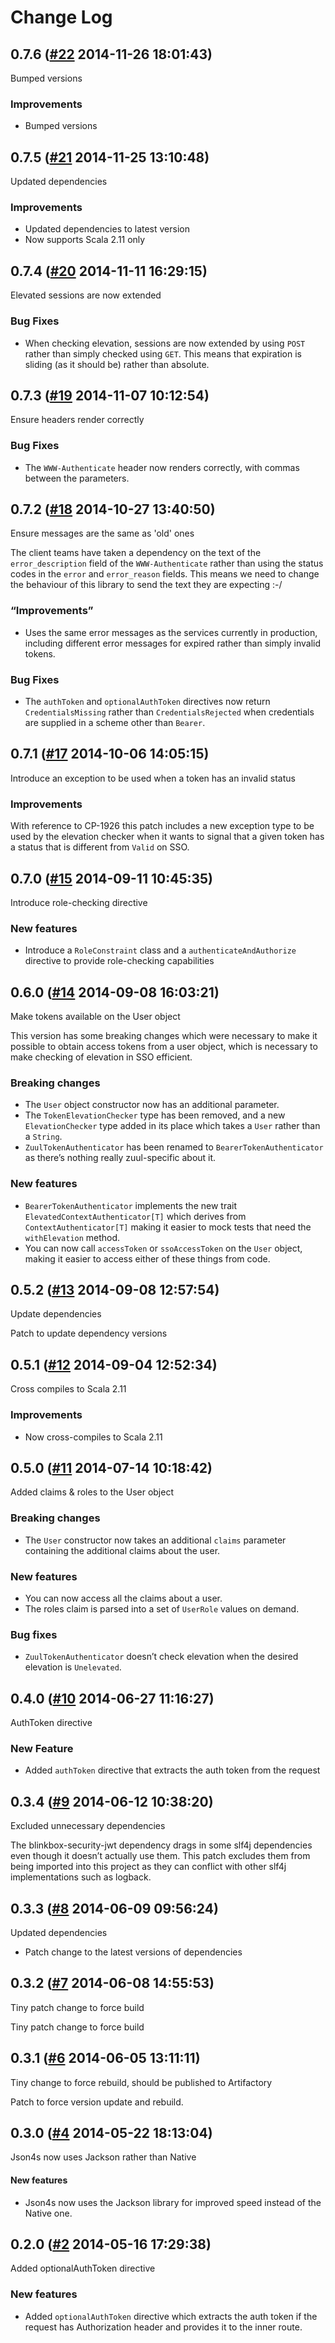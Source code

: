 # Change Log

## 0.7.6 ([#22](https://git.mobcastdev.com/Platform/common-spray-auth/pull/22) 2014-11-26 18:01:43)

Bumped versions

### Improvements

- Bumped versions

## 0.7.5 ([#21](https://git.mobcastdev.com/Platform/common-spray-auth/pull/21) 2014-11-25 13:10:48)

Updated dependencies

### Improvements

- Updated dependencies to latest version
- Now supports Scala 2.11 only

## 0.7.4 ([#20](https://git.mobcastdev.com/Platform/common-spray-auth/pull/20) 2014-11-11 16:29:15)

Elevated sessions are now extended

### Bug Fixes

* When checking elevation, sessions are now extended by using `POST`
rather than simply checked using `GET`. This means that expiration is
sliding (as it should be) rather than absolute.

## 0.7.3 ([#19](https://git.mobcastdev.com/Platform/common-spray-auth/pull/19) 2014-11-07 10:12:54)

Ensure headers render correctly

### Bug Fixes

- The `WWW-Authenticate` header now renders correctly, with commas
between the parameters.

## 0.7.2 ([#18](https://git.mobcastdev.com/Platform/common-spray-auth/pull/18) 2014-10-27 13:40:50)

Ensure messages are the same as 'old' ones

The client teams have taken a dependency on the text of the `error_description` field of the `WWW-Authenticate` rather than using the status codes in the `error` and `error_reason` fields. This means we need to change the behaviour of this library to send the text they are expecting :-/

### “Improvements”

- Uses the same error messages as the services currently in production, including different error messages for expired rather than simply invalid tokens.

### Bug Fixes

- The `authToken` and `optionalAuthToken` directives now return `CredentialsMissing` rather than `CredentialsRejected` when credentials are supplied in a scheme other than `Bearer`.

## 0.7.1 ([#17](https://git.mobcastdev.com/Platform/common-spray-auth/pull/17) 2014-10-06 14:05:15)

Introduce an exception to be used when a token has an invalid status

### Improvements

With reference to CP-1926 this patch includes a new exception type to be used by the elevation checker when it wants to signal that a given token has a status that is different from `Valid` on SSO.

## 0.7.0 ([#15](https://git.mobcastdev.com/Platform/common-spray-auth/pull/15) 2014-09-11 10:45:35)

Introduce role-checking directive

### New features

* Introduce a `RoleConstraint` class and a `authenticateAndAuthorize` directive to provide role-checking capabilities

## 0.6.0 ([#14](https://git.mobcastdev.com/Platform/common-spray-auth/pull/14) 2014-09-08 16:03:21)

Make tokens available on the User object

This version has some breaking changes which were necessary to make it
possible to obtain access tokens from a user object, which is necessary
to make checking of elevation in SSO efficient.

### Breaking changes

- The `User` object constructor now has an additional parameter.
- The `TokenElevationChecker` type has been removed, and a new
`ElevationChecker` type added in its place which takes a `User` rather
than a `String`.
- `ZuulTokenAuthenticator` has been renamed to
`BearerTokenAuthenticator` as there’s nothing really zuul-specific
about it.

### New features

- `BearerTokenAuthenticator` implements the new trait `ElevatedContextAuthenticator[T]` which derives from `ContextAuthenticator[T]` making it easier to mock tests that need the `withElevation` method.
- You can now call `accessToken` or `ssoAccessToken` on the `User`
object, making it easier to access either of these things from code.

## 0.5.2 ([#13](https://git.mobcastdev.com/Platform/common-spray-auth/pull/13) 2014-09-08 12:57:54)

Update dependencies

Patch to update dependency versions

## 0.5.1 ([#12](https://git.mobcastdev.com/Platform/common-spray-auth/pull/12) 2014-09-04 12:52:34)

Cross compiles to Scala 2.11

### Improvements

* Now cross-compiles to Scala 2.11

## 0.5.0 ([#11](https://git.mobcastdev.com/Platform/common-spray-auth/pull/11) 2014-07-14 10:18:42)

Added claims & roles to the User object

### Breaking changes

- The `User` constructor now takes an additional `claims` parameter
containing the additional claims about the user.

### New features

- You can now access all the claims about a user.
- The roles claim is parsed into a set of `UserRole` values on demand.

### Bug fixes

- `ZuulTokenAuthenticator` doesn’t check elevation when the desired
elevation is `Unelevated`.

## 0.4.0 ([#10](https://git.mobcastdev.com/Platform/common-spray-auth/pull/10) 2014-06-27 11:16:27)

AuthToken directive

### New Feature

- Added `authToken` directive that extracts the auth token from the request

## 0.3.4 ([#9](https://git.mobcastdev.com/Platform/common-spray-auth/pull/9) 2014-06-12 10:38:20)

Excluded unnecessary dependencies

The blinkbox-security-jwt dependency drags in some slf4j dependencies
even though it doesn’t actually use them. This patch excludes them from
being imported into this project as they can conflict with other slf4j
implementations such as logback.

## 0.3.3 ([#8](https://git.mobcastdev.com/Platform/common-spray-auth/pull/8) 2014-06-09 09:56:24)

Updated dependencies

- Patch change to the latest versions of dependencies

## 0.3.2 ([#7](https://git.mobcastdev.com/Platform/common-spray-auth/pull/7) 2014-06-08 14:55:53)

Tiny patch change to force build

Tiny patch change to force build

## 0.3.1 ([#6](https://git.mobcastdev.com/Platform/common-spray-auth/pull/6) 2014-06-05 13:11:11)

Tiny change to force rebuild, should be published to Artifactory

Patch to force version update and rebuild.

## 0.3.0 ([#4](https://git.mobcastdev.com/Platform/common-spray-auth/pull/4) 2014-05-22 18:13:04)

Json4s now uses Jackson rather than Native

#### New features

- Json4s now uses the Jackson library for improved speed instead of the Native one.

## 0.2.0 ([#2](https://git.mobcastdev.com/Platform/common-spray-auth/pull/2) 2014-05-16 17:29:38)

Added optionalAuthToken directive

### New features

- Added ```optionalAuthToken``` directive which extracts the auth token if the request has Authorization header and provides it to the inner route.

